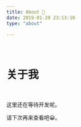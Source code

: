 ```yaml
---
title: About 📧
date: 2019-01-28 23:13:10
type: "about"

---
```

#### <br/>

# 关于我

<br/>

这里还在等待开发呢。

请下次再来查看吧😀。












